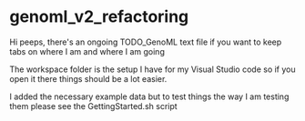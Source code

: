# genoml_v2_refactoring
Hi peeps, there's an ongoing TODO_GenoML text file if you want to keep tabs on where I am and where I am going

The workspace folder is the setup I have for my Visual Studio code so if you open it there things should be a lot easier.

I added the necessary example data but to test things the way I am testing them please see the GettingStarted.sh script 
